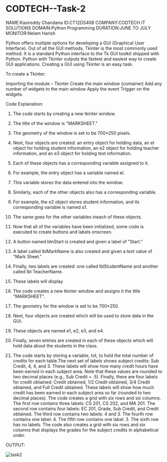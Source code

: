 # CODTECH--Task-2

NAME:Kasireddy Chandana
ID:CT12DS408
COMPANY:CODTECH IT SOLUTIONS 
DOMAIN:Python Programming
DURATION:JUNE TO JULY 
MONITOR:Nelam Harish



Python offers multiple options for developing a GUI (Graphical User Interface). Out of all the GUI methods, Tkinter is the most commonly used method. It is a standard Python interface to the Tk GUI toolkit shipped with Python. Python with Tkinter outputs the fastest and easiest way to create GUI applications. Creating a GUI using Tkinter is an easy task.

To create a Tkinter:

Importing the module – Tkinter
Create the main window (container)
Add any number of widgets to the main window
Apply the event Trigger on the widgets.

Code Explanation:

1. The code starts by creating a new tkinter window.

2. The title of the window is "MARKSHEET."

3. The geometry of the window is set to be 700×250 pixels.

4. Next, four objects are created: an entry object for holding data, an el object for holding student information, an e2 object for holding teacher information, and an e3 object for holding test information.

5. Each of these objects has a corresponding variable assigned to it.

6. For example, the entry object has a variable named el.

7. This variable stores the data entered into the window.

8. Similarly, each of the other objects also has a corresponding variable.

9. For example, the e2 object stores student information, and its corresponding variable is named s1.
11. The same goes for the other variables ineach of these objects.

12. Now that all of the variables have been initialized, some code is executed to create buttons and labels onscreen.

13. A button named btnStart is created and given a label of "Start."

14. A label called lblMarkName is also created and given a text value of "Mark Sheet."

15. Finally, two labels are created: one called lblStudentName and another called lbl TeacherName.

16. These labels will display

17. The code creates a new tkinter window and assigns it the title "MARKSHEET".

18. The geometry for the window is set to be 700×250.

19. Next, four objects are created which will be used to store data in the GUI.

20. These objects are named e1, e2, e3, and e4.

21. Finally, seven entries are created in each of these objects which will hold data about the students in the class.

22. The code starts by storing a variable, tot, to hold the total number of credits for each table.The next set of labels shows subject credits: Sub Credit, 4, 4, and 3.
These labels will show how many credit hours have been earned in each subject area.
Note that these values are rounded to two decimal places (e.g., Sub Credit = .5).
Finally, there are four labels for credit obtained: Credit obtained, 1/2 Credit obtained, 3/4 Credit obtained, and Full Credit obtained.
These labels will show how much credit has been earned in each subject area so far (rounded to two decimal places).
The code creates a grid with six rows and six columns.
The first row contains three labels: CS 201, CS 202, and MA 201.
The second row contains four labels: EC 201, Grade, Sub Credit, and Credit obtained.
The third row contains two labels: 4 and 3.
The fourth row contains one label: 4.
The fifth row contains one label: 3.
The sixth row has no labels.
The code also creates a grid with six rows and six columns that displays the grades for the subject credits in alphabetical order.


OUTPUT:

![task2](https://github.com/user-attachments/assets/c051b480-3e11-4b81-9c17-4d3fd38f500b)


